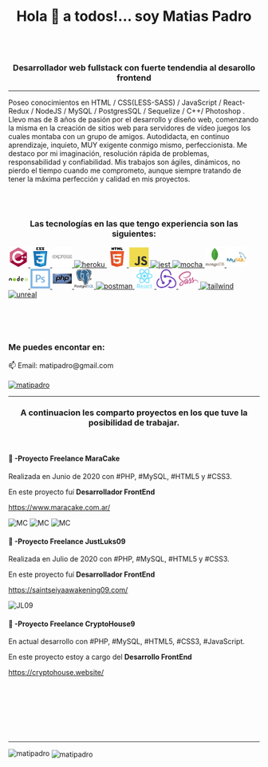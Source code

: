 <h1 align="center">Hola 👋 a todos!... soy Matias Padro</h1>
</br></br>
<h3 align="center">Desarrollador web fullstack con fuerte tendendia al desarollo frontend</h3><hr>
<p align="left">
Poseo conocimientos en HTML / CSS(LESS-SASS) / JavaScript / React-Redux / NodeJS / MySQL / PostgresSQL / Sequelize / C++/ Photoshop .
Llevo mas de 8 años de pasión por el desarrollo y diseño web, comenzando la misma en la creación de sitios web para servidores de vídeo juegos los cuales montaba con un grupo de amigos.
Autodidacta, en continuo aprendizaje, inquieto, MUY exigente conmigo mismo, perfeccionista.
Me destaco por mi imaginación, resolución rápida de problemas, responsabilidad y confiabilidad. Mis trabajos son ágiles, dinámicos, no pierdo el tiempo cuando me comprometo, aunque siempre tratando de tener la máxima perfección y calidad en mis proyectos.
</p>
</br></br>
<h3 align="center">Las tecnologías en las que tengo experiencia son las siguientes:</h3>
<p align="left"> <a href="https://www.w3schools.com/cpp/" target="_blank" rel="noreferrer"> <img src="https://raw.githubusercontent.com/devicons/devicon/master/icons/cplusplus/cplusplus-original.svg" alt="cplusplus" width="40" height="40"/> </a> <a href="https://www.w3schools.com/css/" target="_blank" rel="noreferrer"> <img src="https://raw.githubusercontent.com/devicons/devicon/master/icons/css3/css3-original-wordmark.svg" alt="css3" width="40" height="40"/> </a> <a href="https://expressjs.com" target="_blank" rel="noreferrer"> <img src="https://raw.githubusercontent.com/devicons/devicon/master/icons/express/express-original-wordmark.svg" alt="express" width="40" height="40"/> </a> <a href="https://heroku.com" target="_blank" rel="noreferrer"> <img src="https://www.vectorlogo.zone/logos/heroku/heroku-icon.svg" alt="heroku" width="40" height="40"/> </a> <a href="https://www.w3.org/html/" target="_blank" rel="noreferrer"> <img src="https://raw.githubusercontent.com/devicons/devicon/master/icons/html5/html5-original-wordmark.svg" alt="html5" width="40" height="40"/> </a> <a href="https://developer.mozilla.org/en-US/docs/Web/JavaScript" target="_blank" rel="noreferrer"> <img src="https://raw.githubusercontent.com/devicons/devicon/master/icons/javascript/javascript-original.svg" alt="javascript" width="40" height="40"/> </a> <a href="https://jestjs.io" target="_blank" rel="noreferrer"> <img src="https://www.vectorlogo.zone/logos/jestjsio/jestjsio-icon.svg" alt="jest" width="40" height="40"/> </a> <a href="https://mochajs.org" target="_blank" rel="noreferrer"> <img src="https://www.vectorlogo.zone/logos/mochajs/mochajs-icon.svg" alt="mocha" width="40" height="40"/> </a> <a href="https://www.mongodb.com/" target="_blank" rel="noreferrer"> <img src="https://raw.githubusercontent.com/devicons/devicon/master/icons/mongodb/mongodb-original-wordmark.svg" alt="mongodb" width="40" height="40"/> </a> <a href="https://www.mysql.com/" target="_blank" rel="noreferrer"> <img src="https://raw.githubusercontent.com/devicons/devicon/master/icons/mysql/mysql-original-wordmark.svg" alt="mysql" width="40" height="40"/> </a> <a href="https://nodejs.org" target="_blank" rel="noreferrer"> <img src="https://raw.githubusercontent.com/devicons/devicon/master/icons/nodejs/nodejs-original-wordmark.svg" alt="nodejs" width="40" height="40"/> </a> <a href="https://www.photoshop.com/en" target="_blank" rel="noreferrer"> <img src="https://raw.githubusercontent.com/devicons/devicon/master/icons/photoshop/photoshop-line.svg" alt="photoshop" width="40" height="40"/> </a> <a href="https://www.php.net" target="_blank" rel="noreferrer"> <img src="https://raw.githubusercontent.com/devicons/devicon/master/icons/php/php-original.svg" alt="php" width="40" height="40"/> </a> <a href="https://www.postgresql.org" target="_blank" rel="noreferrer"> <img src="https://raw.githubusercontent.com/devicons/devicon/master/icons/postgresql/postgresql-original-wordmark.svg" alt="postgresql" width="40" height="40"/> </a> <a href="https://postman.com" target="_blank" rel="noreferrer"> <img src="https://www.vectorlogo.zone/logos/getpostman/getpostman-icon.svg" alt="postman" width="40" height="40"/> </a> <a href="https://reactjs.org/" target="_blank" rel="noreferrer"> <img src="https://raw.githubusercontent.com/devicons/devicon/master/icons/react/react-original-wordmark.svg" alt="react" width="40" height="40"/> </a> <a href="https://redux.js.org" target="_blank" rel="noreferrer"> <img src="https://raw.githubusercontent.com/devicons/devicon/master/icons/redux/redux-original.svg" alt="redux" width="40" height="40"/> </a> <a href="https://sass-lang.com" target="_blank" rel="noreferrer"> <img src="https://raw.githubusercontent.com/devicons/devicon/master/icons/sass/sass-original.svg" alt="sass" width="40" height="40"/> </a> <a href="https://tailwindcss.com/" target="_blank" rel="noreferrer"> <img src="https://www.vectorlogo.zone/logos/tailwindcss/tailwindcss-icon.svg" alt="tailwind" width="40" height="40"/> </a> <a href="https://unrealengine.com/" target="_blank" rel="noreferrer"> <img src="https://raw.githubusercontent.com/kenangundogan/fontisto/036b7eca71aab1bef8e6a0518f7329f13ed62f6b/icons/svg/brand/unreal-engine.svg" alt="unreal" width="40" height="40"/> </a> </p>
</br></br></br>
<h3 align="left">Me puedes encontar en:</h3>
📫 Email: matipadro@gmail.com
<p align="left">
<a href="https://linkedin.com/in/matipadro" target="blank"><img align="center" src="https://raw.githubusercontent.com/rahuldkjain/github-profile-readme-generator/master/src/images/icons/Social/linked-in-alt.svg" alt="matipadro" height="30" width="40" /></a>
</p>
<hr>
<h3 align="center">A continuacion les comparto <b>proyectos</b> en los que tuve la posibilidad de trabajar.</h3>
</br>
<h4 align="left"> 📌 -Proyecto Freelance MaraCake</h4>
<p align="left">Realizada en Junio de 2020 con #PHP, #MySQL, #HTML5 y #CSS3. 

En este proyecto fuí **Desarrollador FrontEnd**

https://www.maracake.com.ar/</p>

<img src='https://user-images.githubusercontent.com/65468357/136304431-abd81196-c8fe-47e3-8f31-1f9798172515.png' alt='MC' height='200'> <img src='https://user-images.githubusercontent.com/65468357/136304436-6f8646f7-d360-4408-aed3-c8741bd08f65.png' alt='MC' height='200'> <img src='https://user-images.githubusercontent.com/65468357/136304441-dc62c86c-931d-4e4e-99a1-484a2b11902c.png' alt='MC' height='200'>
</br>
<h4 align="left"> 📌 -Proyecto Freelance JustLuks09</h4>
<p align="left">Realizada en Julio de 2020 con #PHP, #MySQL, #HTML5 y #CSS3. 

En este proyecto fuí **Desarrollador FrontEnd**

https://saintseiyaawakening09.com/</p>

<img src='https://user-images.githubusercontent.com/65468357/136304932-5cd43327-98aa-4636-b529-723d41546c13.png' alt='JL09' height='200'>
</br>
<h4 align="left"> 📌 -Proyecto Freelance CryptoHouse9</h4>
<p align="left">En actual desarrollo con #PHP, #MySQL, #HTML5, #CSS3, #JavaScript. 

En este proyecto estoy a cargo del **Desarrollo FrontEnd**

https://cryptohouse.website/</p>

</br></br></br></br></br></br><hr>
<p><img align="left" src="https://github-readme-stats.vercel.app/api/top-langs?username=matipadro&show_icons=true&locale=en&layout=compact" alt="matipadro" /></p>

<p>&nbsp;<img align="center" src="https://github-readme-stats.vercel.app/api?username=matipadro&show_icons=true&locale=en" alt="matipadro" /></p>
